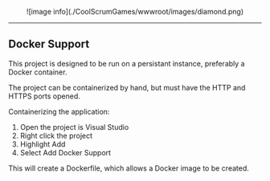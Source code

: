 <p align="center">
  ![image info](./CoolScrumGames/wwwroot/images/diamond.png)
</p>

---

## Docker Support

This project is designed to be run on a persistant instance, preferably a Docker container.

The project can be containerized by hand, but must have the HTTP and HTTPS ports opened.

Containerizing the application:

1. Open the project is Visual Studio
2. Right click the project
3. Highlight Add
4. Select Add Docker Support

This will create a Dockerfile, which allows a Docker image to be created. 
